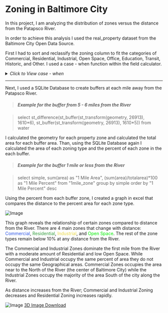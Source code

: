# Zoning in Baltimore City

In this project, I am analyzing the distribution of zones versus the distance from the Patapsco River.

In order to achieve this analysis I used the real_property dataset from the Baltimore City Open Data Source.

First I had to sort and reclassify the zoning column to fit the categories of Commercial, Residential, Industrial, Open Space, Office, Education, Transit, Historic, and Other.  I used a case - when function within the field calculator.

<details>
<summary>
<i>Click to View case - when </i>
</summary>
<p>
<blockquote> case <br />
when "zonecode" = 'C-1' then 'Commercial'<br />
when "zonecode" = 'C-1VC' then 'Commercial'<br />
when "zonecode" = 'C-2' then 'Commercial'<br />
when "zonecode" = 'C-4' then 'Commercial'<br />
when "zonecode" = 'C-5IH' then 'Commercial'<br />
when "zonecode" = 'C-5HT' then 'Commercial'<br />
when "zonecode" = 'C-5TO' then 'Commercial'<br />
when "zonecode" = 'C-5HS' then 'Commercial'<br />
when "zonecode" = 'C-5DC' then 'Commercial'<br />
when "zonecode" = 'C-3' then 'Commercial'<br />
when "zonecode" = 'C-2*' then 'Commercial'<br />
when "zonecode" = 'C-1E*' then 'Commercial'<br />
when "zonecode" = 'C-5DC*' then 'Commercial'<br />
when "zonecode" = 'C5TO*' then 'Commercial'<br />
when "zonecode" = 'C-5-G' then 'Commercial'<br />
when "zonecode" = 'C-1-E' then 'Commercial'<br />
when "zonecode" = 'C-5DE' then 'Commercial'<br />
when "zonecode" = 'BSC' then 'Education'<br />
when "zonecode" = 'EC-2' then 'Education'<br />
when "zonecode" = 'EC-1' then 'Education'<br />
when "zonecode" = 'H' then 'Historic'<br />
when "zonecode" = 'I-MU' then 'Industrial'<br />
when "zonecode" = 'I-1' then 'Industrial'<br />
when "zonecode" = 'I-2' then 'Industrial'<br />
when "zonecode" = 'MI' then 'Industrial'<br />
when "zonecode" = 'OR-2*' then 'Office'<br />
when "zonecode" = 'OR-1' then 'Office'<br />
when "zonecode" = 'OR-1*' then 'Office'<br />
when "zonecode" = 'OR-2' then 'Office'<br />
when "zonecode" = 'OIC' then 'Office'<br />
when "zonecode" = 'OS' then 'Open Space'<br />
when "zonecode" = 'OS*' then 'Open Space'<br />
when "zonecode" = 'R-5*' then 'Residential'<br />
when "zonecode" = 'R-1-C' then 'Residential'<br />
when "zonecode" = 'R-1-A' then 'Residential'<br />
when "zonecode" = 'R-6*' then 'Residential'<br />
when "zonecode" = 'R-1-B' then 'Residential'<br />
when "zonecode" = 'R-1' then 'Residential'<br />
when "zonecode" = 'R-3*' then 'Residential'<br />
when "zonecode" = 'R-1-E' then 'Residential'<br />
when "zonecode" = 'R-1E*' then 'Residential'<br />
when "zonecode" = 'R-1-D' then 'Residential'<br />
when "zonecode" = 'R-2' then 'Residential'<br />
when "zonecode" = 'R-4*' then 'Residential'<br />
when "zonecode" = 'R-1*' then 'Residential'<br />
when "zonecode" = 'R-9' then 'Residential'<br />
when "zonecode" = 'R-7' then 'Residential'<br />
when "zonecode" = 'R-8' then 'Residential'<br />
when "zonecode" = 'R-6' then 'Residential'<br />
when "zonecode" = 'R-8*' then 'Residential'<br />
when "zonecode" = 'R-10' then 'Residential'<br />
when "zonecode" = 'R-7*' then 'Residential'<br />
when "zonecode" = 'R-3' then 'Residential'<br />
when "zonecode" = 'R-5' then 'Residential'<br />
when "zonecode" = 'R-4' then 'Residential'<br />
when "zonecode" = 'TOD-3' then 'Transit'<br />
when "zonecode" = 'TOD-4' then 'Transit'<br />
when "zonecode" = 'TOD-1' then 'Transit'<br />
when "zonecode" = 'TOD-2' then 'Transit'<br />
when "zonecode" = 'TOD4*' then 'Transit'<br />
else 'Other'<br />
end
</blockquote>
</p>
</details>

---
Next, I used a SQLite Database to create buffers at each mile away from the Patapsco River.

> ##### Example for the buffer from 5 - 6 miles from the River

> select st_difference(st_buffer(st_transform(geometry, 26913), 1610\*6), st_buffer(st_transform(geometry, 26913), 1610\*5)) from water

I calculated the geometry for each property zone and calculated the total area for each buffer area.  Than, using the SQLite Database again I calculated the area of each zoning type and the percent of each zone in the each buffer.

> ##### Example for the buffer 1 mile or less from the River

> select simple, sum(area) as "1 Mile Area", (sum(area)/totalarea)*100 as "1 Mile Percent" from "1mile_zone" group by simple order by "1 Mile Percent" desc

Using the percent from each buffer zone, I created a graph in excel that compares the distance to the percent area for each zone type.

![Image]( gmulea1.github.io/balt_zones.png )

This graph reveals the relationship of certain zones compared to distance from the River.  There are 4 main zones that change with distance: <span style="color:#2f57e7">Commercial</span>, <span style="color:#37a040">Residential</span>, <span style="color:#eada46">Industrial</span>, and <span style="color:#00ec00">Open Space</span>.  The rest of the zone types remain below 10% at any distance from the River.

The Commercial and Industrial Zones dominate the first mile from the River with a moderate amount of Residential and low Open Space.  While Commercial and Industrial occupy the same percent of area they do not occupy the same Geographical areas.  Commercial Zones occupies the area near to the North of the River (the center of Baltimore City) while the Industrial Zones occupy the majority of the area South of the city along the River.

As distance increases from the River; Commercial and Industrial Zoning decreases and Residential Zoning increases rapidly.  

![Image]( gmulea1.github.io/hex1.JPG "3D Veiw of Baltimore City")
[3D Image Download](gmulea1.github.io/hex.gltf)
